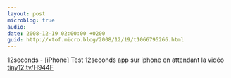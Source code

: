 ```yaml
---
layout: post
microblog: true
audio: 
date: 2008-12-19 02:00:00 +0200
guid: http://xtof.micro.blog/2008/12/19/t1066795266.html
---
```

12seconds - [iPhone] Test 12seconds app sur iphone en attendant la vidéo  [tiny12.tv/H944F](http://tiny12.tv/H944F)
